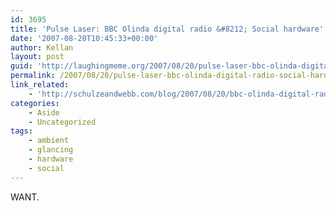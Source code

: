 ```yaml
---
id: 3695
title: 'Pulse Laser: BBC Olinda digital radio &#8212; Social hardware'
date: '2007-08-20T10:45:33+00:00'
author: Kellan
layout: post
guid: 'http://laughingmeme.org/2007/08/20/pulse-laser-bbc-olinda-digital-radio-social-hardware/'
permalink: /2007/08/20/pulse-laser-bbc-olinda-digital-radio-social-hardware/
link_related:
    - 'http://schulzeandwebb.com/blog/2007/08/20/bbc-olinda-digital-radio-social-hardware/'
categories:
    - Aside
    - Uncategorized
tags:
    - ambient
    - glancing
    - hardware
    - social
---
```


WANT.